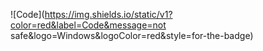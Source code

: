 ![Code](https://img.shields.io/static/v1?color=red&label=Code&message=not safe&logo=Windows&logoColor=red&style=for-the-badge)
